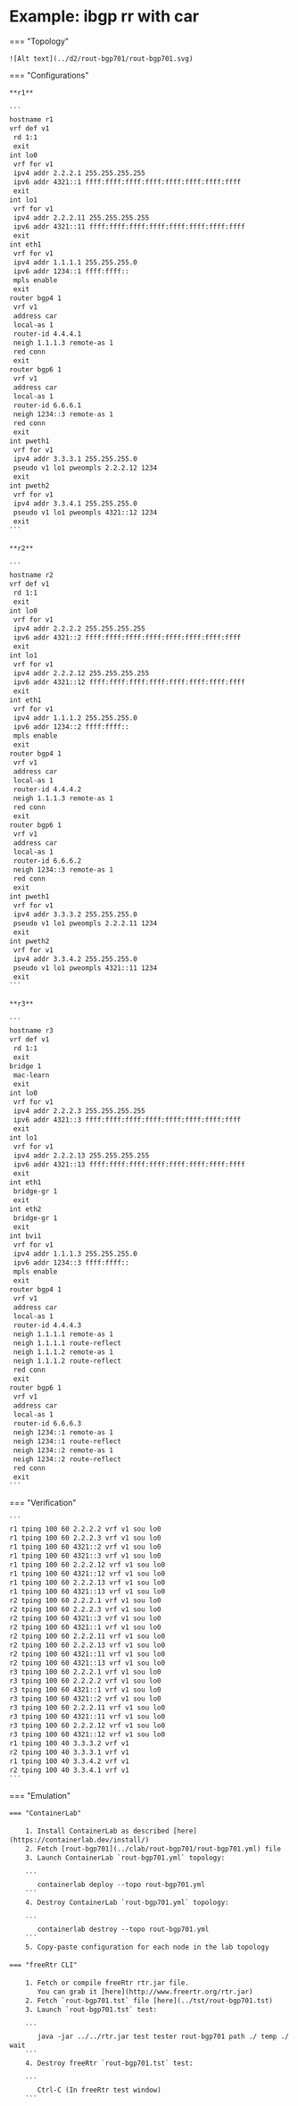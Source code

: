 # Example: ibgp rr with car

=== "Topology"

    ![Alt text](../d2/rout-bgp701/rout-bgp701.svg)

=== "Configurations"

    **r1**

    ```
    hostname r1
    vrf def v1
     rd 1:1
     exit
    int lo0
     vrf for v1
     ipv4 addr 2.2.2.1 255.255.255.255
     ipv6 addr 4321::1 ffff:ffff:ffff:ffff:ffff:ffff:ffff:ffff
     exit
    int lo1
     vrf for v1
     ipv4 addr 2.2.2.11 255.255.255.255
     ipv6 addr 4321::11 ffff:ffff:ffff:ffff:ffff:ffff:ffff:ffff
     exit
    int eth1
     vrf for v1
     ipv4 addr 1.1.1.1 255.255.255.0
     ipv6 addr 1234::1 ffff:ffff::
     mpls enable
     exit
    router bgp4 1
     vrf v1
     address car
     local-as 1
     router-id 4.4.4.1
     neigh 1.1.1.3 remote-as 1
     red conn
     exit
    router bgp6 1
     vrf v1
     address car
     local-as 1
     router-id 6.6.6.1
     neigh 1234::3 remote-as 1
     red conn
     exit
    int pweth1
     vrf for v1
     ipv4 addr 3.3.3.1 255.255.255.0
     pseudo v1 lo1 pweompls 2.2.2.12 1234
     exit
    int pweth2
     vrf for v1
     ipv4 addr 3.3.4.1 255.255.255.0
     pseudo v1 lo1 pweompls 4321::12 1234
     exit
    ```

    **r2**

    ```
    hostname r2
    vrf def v1
     rd 1:1
     exit
    int lo0
     vrf for v1
     ipv4 addr 2.2.2.2 255.255.255.255
     ipv6 addr 4321::2 ffff:ffff:ffff:ffff:ffff:ffff:ffff:ffff
     exit
    int lo1
     vrf for v1
     ipv4 addr 2.2.2.12 255.255.255.255
     ipv6 addr 4321::12 ffff:ffff:ffff:ffff:ffff:ffff:ffff:ffff
     exit
    int eth1
     vrf for v1
     ipv4 addr 1.1.1.2 255.255.255.0
     ipv6 addr 1234::2 ffff:ffff::
     mpls enable
     exit
    router bgp4 1
     vrf v1
     address car
     local-as 1
     router-id 4.4.4.2
     neigh 1.1.1.3 remote-as 1
     red conn
     exit
    router bgp6 1
     vrf v1
     address car
     local-as 1
     router-id 6.6.6.2
     neigh 1234::3 remote-as 1
     red conn
     exit
    int pweth1
     vrf for v1
     ipv4 addr 3.3.3.2 255.255.255.0
     pseudo v1 lo1 pweompls 2.2.2.11 1234
     exit
    int pweth2
     vrf for v1
     ipv4 addr 3.3.4.2 255.255.255.0
     pseudo v1 lo1 pweompls 4321::11 1234
     exit
    ```

    **r3**

    ```
    hostname r3
    vrf def v1
     rd 1:1
     exit
    bridge 1
     mac-learn
     exit
    int lo0
     vrf for v1
     ipv4 addr 2.2.2.3 255.255.255.255
     ipv6 addr 4321::3 ffff:ffff:ffff:ffff:ffff:ffff:ffff:ffff
     exit
    int lo1
     vrf for v1
     ipv4 addr 2.2.2.13 255.255.255.255
     ipv6 addr 4321::13 ffff:ffff:ffff:ffff:ffff:ffff:ffff:ffff
     exit
    int eth1
     bridge-gr 1
     exit
    int eth2
     bridge-gr 1
     exit
    int bvi1
     vrf for v1
     ipv4 addr 1.1.1.3 255.255.255.0
     ipv6 addr 1234::3 ffff:ffff::
     mpls enable
     exit
    router bgp4 1
     vrf v1
     address car
     local-as 1
     router-id 4.4.4.3
     neigh 1.1.1.1 remote-as 1
     neigh 1.1.1.1 route-reflect
     neigh 1.1.1.2 remote-as 1
     neigh 1.1.1.2 route-reflect
     red conn
     exit
    router bgp6 1
     vrf v1
     address car
     local-as 1
     router-id 6.6.6.3
     neigh 1234::1 remote-as 1
     neigh 1234::1 route-reflect
     neigh 1234::2 remote-as 1
     neigh 1234::2 route-reflect
     red conn
     exit
    ```

=== "Verification"

    ```
    r1 tping 100 60 2.2.2.2 vrf v1 sou lo0
    r1 tping 100 60 2.2.2.3 vrf v1 sou lo0
    r1 tping 100 60 4321::2 vrf v1 sou lo0
    r1 tping 100 60 4321::3 vrf v1 sou lo0
    r1 tping 100 60 2.2.2.12 vrf v1 sou lo0
    r1 tping 100 60 4321::12 vrf v1 sou lo0
    r1 tping 100 60 2.2.2.13 vrf v1 sou lo0
    r1 tping 100 60 4321::13 vrf v1 sou lo0
    r2 tping 100 60 2.2.2.1 vrf v1 sou lo0
    r2 tping 100 60 2.2.2.3 vrf v1 sou lo0
    r2 tping 100 60 4321::3 vrf v1 sou lo0
    r2 tping 100 60 4321::1 vrf v1 sou lo0
    r2 tping 100 60 2.2.2.11 vrf v1 sou lo0
    r2 tping 100 60 2.2.2.13 vrf v1 sou lo0
    r2 tping 100 60 4321::11 vrf v1 sou lo0
    r2 tping 100 60 4321::13 vrf v1 sou lo0
    r3 tping 100 60 2.2.2.1 vrf v1 sou lo0
    r3 tping 100 60 2.2.2.2 vrf v1 sou lo0
    r3 tping 100 60 4321::1 vrf v1 sou lo0
    r3 tping 100 60 4321::2 vrf v1 sou lo0
    r3 tping 100 60 2.2.2.11 vrf v1 sou lo0
    r3 tping 100 60 4321::11 vrf v1 sou lo0
    r3 tping 100 60 2.2.2.12 vrf v1 sou lo0
    r3 tping 100 60 4321::12 vrf v1 sou lo0
    r1 tping 100 40 3.3.3.2 vrf v1
    r2 tping 100 40 3.3.3.1 vrf v1
    r1 tping 100 40 3.3.4.2 vrf v1
    r2 tping 100 40 3.3.4.1 vrf v1
    ```

=== "Emulation"

    === "ContainerLab"

        1. Install ContainerLab as described [here](https://containerlab.dev/install/)  
        2. Fetch [rout-bgp701](../clab/rout-bgp701/rout-bgp701.yml) file  
        3. Launch ContainerLab `rout-bgp701.yml` topology:  

        ```
           containerlab deploy --topo rout-bgp701.yml  
        ```
        4. Destroy ContainerLab `rout-bgp701.yml` topology:  

        ```
           containerlab destroy --topo rout-bgp701.yml  
        ```
        5. Copy-paste configuration for each node in the lab topology

    === "freeRtr CLI"

        1. Fetch or compile freeRtr rtr.jar file.  
           You can grab it [here](http://www.freertr.org/rtr.jar)  
        2. Fetch `rout-bgp701.tst` file [here](../tst/rout-bgp701.tst)  
        3. Launch `rout-bgp701.tst` test:  

        ```
           java -jar ../../rtr.jar test tester rout-bgp701 path ./ temp ./ wait
        ```
        4. Destroy freeRtr `rout-bgp701.tst` test:  

        ```
           Ctrl-C (In freeRtr test window)
        ```

